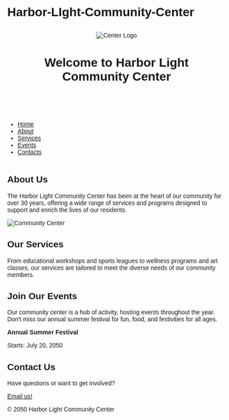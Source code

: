 # Harbor-LIght-Community-Center
<!DOCTYPE html> 
<html> 
<head> 
<title>Harbor Light Community Center</title>
  <style>
    body {
      font-family: Arial, sans-serif;
      }
    .center-and-space-content {
      text-align: center;
      padding: 10px;
      }
  </style>
</head> 
<body> 
<header class="center-and-space-content">
<img src="https://edube.org/uploads/media/default/0001/04/logo.jpg" alt="Center 
Logo"> 
<h1>Welcome to Harbor Light Community Center</h1>
</header> 
<nav>
  <ul>
    <li><a href="#home">Home</a></li>
    <li><a href="#about">About</a></li>
    <li><a href="#services">Services</a></li>
    <li><a href="#events">Events</a></li>
    <li><a href="#contacts">Contacts</a></li>
  </ul>
</nav> 
<div class="banner"> 
<img src="https://edube.org/uploads/media/default/0001/04/decorative-banner.jpg" 
alt="" aria-hidden="true">
</div> 
  <main>
<section id="about">
<h2>About Us</h2> 
<p>The Harbor Light Community Center has been at the heart of our community for over 
30 years, offering a wide range of services and programs designed to support and enrich the lives 
of our residents.</p> 
<p><img src="https://edube.org/uploads/media/default/0001/04/community-center.jpg" alt="Community Center"></p> 
</section> 
<section id="services">
<h2>Our Services</h2> 
<p>From educational workshops and sports leagues to wellness programs and art classes, 
our services are tailored to meet the diverse needs of our community members.</p> 
</section> 
<section id="events" itemscope itemtype="http://schema.org/Event">
<h2>Join Our Events</h2> 
<p>Our community center is a hub of activity, hosting events throughout the year. Don't 
miss our annual summer festival for fun, food, and festivities for all ages.</p>
  <p itemprop="description"><strong>Annual Summer Festival</strong></p>
  <time datetime="2050-07-20" itemprop="startDate">Starts: July 20, 2050</time>
</section> 
  </main>
<footer id="contacts">
<h2>Contact Us</h2> 
<p>Have questions or want to get involved?</p> 
      <p><a href="mailto:info@harborlight.com">Email us!</a></p> 
  <p> © 2050 Harbor Light Community Center</p>
</footer> 
</body> 
</html>
